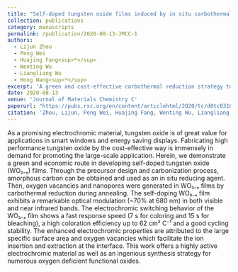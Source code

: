 ```yaml
---
title: "Self-doped tungsten oxide films induced by in situ carbothermal reduction for high performance electrochromic devices (back cover)"
collection: publications
category: manuscripts
permalink: /publication/2020-08-13-JMCC-1
authors:
  - Lijun Zhou
  - Peng Wei
  - Huajing Fang<sup>*</sup>
  - Wenting Wu
  - Liangliang Wu
  - Hong Wang<sup>*</sup>
excerpt: 'A green and cost-effective carbothermal reduction strategy to fabricate self-doped tungsten oxide films with enhanced electrochromic performance.'
date: 2020-08-13
venue: 'Journal of Materials Chemistry C'
paperurl: "https://pubs.rsc.org/en/content/articlehtml/2020/tc/d0tc03103h"
citation: 'Zhou, Lijun, Peng Wei, Huajing Fang, Wenting Wu, Liangliang Wu, and Hong Wang. "Self-doped tungsten oxide films induced by in situ carbothermal reduction for high performance electrochromic devices." Journal of Materials Chemistry C 8, no. 40 (2020): 13999-14006.'
---
```


As a promising electrochromic material, tungsten oxide is of great value for applications in smart windows and energy saving displays. Fabricating high performance tungsten oxide by the cost-effective way is immensely in demand for promoting the large-scale application. Herein, we demonstrate a green and economic route in developing self-doped tungsten oxide (WO₃₋ₓ) films. Through the precursor design and carbonization process, amorphous carbon can be obtained and used as an in situ reducing agent. Then, oxygen vacancies and nanopores were generated in WO₃₋ₓ films by carbothermal reduction during annealing. The self-doping WO₃₋ₓ film exhibits a remarkable optical modulation (~70% at 680 nm) in both visible and near infrared bands. The electrochromic switching behavior of the WO₃₋ₓ film shows a fast response speed (7 s for coloring and 15 s for bleaching), a high coloration efficiency up to 62 cm² C⁻¹ and a good cycling stability. The enhanced electrochromic properties are attributed to the large specific surface area and oxygen vacancies which facilitate the ion insertion and extraction at the interface. This work offers a highly active electrochromic material as well as an ingenious synthesis strategy for numerous oxygen deficient functional oxides.
